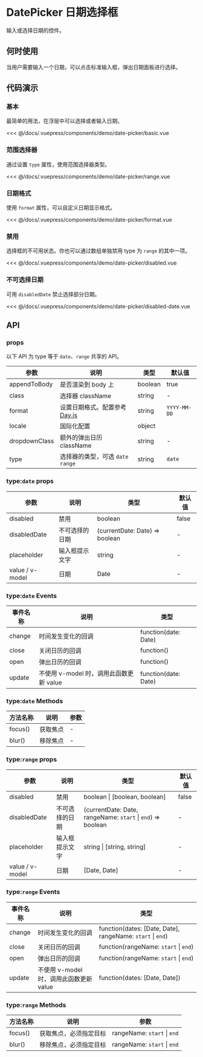 # DatePicker 日期选择框

输入或选择日期的控件。

## 何时使用

当用户需要输入一个日期，可以点击标准输入框，弹出日期面板进行选择。

## 代码演示

### 基本

最简单的用法，在浮层中可以选择或者输入日期。

<demo-date-picker-basic/>

<<< @/docs/.vuepress/components/demo/date-picker/basic.vue

### 范围选择器

通过设置 `type` 属性，使用范围选择器类型。

<demo-date-picker-range/>

<<< @/docs/.vuepress/components/demo/date-picker/range.vue

### 日期格式

使用 `format` 属性，可以自定义日期显示格式。

<demo-date-picker-format/>

<<< @/docs/.vuepress/components/demo/date-picker/format.vue

### 禁用

选择框的不可用状态。你也可以通过数组单独禁用 type 为 `range` 的其中一项。

<demo-date-picker-disabled/>

<<< @/docs/.vuepress/components/demo/date-picker/disabled.vue

### 不可选择日期

可用 `disabledDate` 禁止选择部分日期。

<demo-date-picker-disabled-date/>

<<< @/docs/.vuepress/components/demo/date-picker/disabled-date.vue

## API

### props

以下 API 为 type 等于 `date`、`range` 共享的 API。

| 参数         | 说明                                                       | 类型    | 默认值       |
| ------------ | ---------------------------------------------------------- | ------- | ------------ |
| appendToBody | 是否渲染到 body 上                                         | boolean | true         |
| class        | 选择器 className                                           | string  | -            |
| format       | 设置日期格式。配置参考 [Day.js](https://day.js.org/zh-CN/) | string  | `YYYY-MM-DD` |
| locale       | 国际化配置                                                 | object  |              |
| dropdownClass | 额外的弹出日历 className                                   | string  | -            |
| type         | 选择器的类型，可选 `date` `range`                          | string  | `date`       |

### type:`date` props

| 参数            | 说明           | 类型                            | 默认值 |
| --------------- | -------------- | ------------------------------- | ------ |
| disabled        | 禁用           | boolean                         | false  |
| disabledDate    | 不可选择的日期 | \(currentDate: Date) => boolean | -      |
| placeholder     | 输入框提示文字 | string                          | -      |
| value / v-model | 日期           | Date                            | -      |

### type:`date` Events

| 事件名称 | 说明                                    | 类型                  |
| -------- | --------------------------------------- | --------------------- |
| change   | 时间发生变化的回调                      | function\(date: Date) |
| close    | 关闭日历的回调                          | function\()           |
| open     | 弹出日历的回调                          | function\()           |
| update   | 不使用 v-model 时，调用此函数更新 value | function\(date: Date) |

### type:`date` Methods

| 方法名称 | 说明     | 参数 |
| -------- | -------- | ---- |
| focus\() | 获取焦点 | -    |
| blur\()  | 移除焦点 | -    |

### type:`range` props

| 参数            | 说明           | 类型                                                         | 默认值 |
| --------------- | -------------- | ------------------------------------------------------------ | ------ |
| disabled        | 禁用           | boolean \| \[boolean, boolean]                               | false  |
| disabledDate    | 不可选择的日期 | \(currentDate: Date, rangeName: `start` \| `end`) => boolean | -      |
| placeholder     | 输入框提示文字 | string \| \[string, string]                                  | -      |
| value / v-model | 日期           | \[Date, Date]                                                | -      |

### type:`range` Events

| 事件名称 | 说明                                    | 类型                                                         |
| -------- | --------------------------------------- | ------------------------------------------------------------ |
| change   | 时间发生变化的回调                      | function\(dates: \[Date, Date], rangeName: `start` \| `end`) |
| close    | 关闭日历的回调                          | function\(rangeName: `start` \| `end`)                       |
| open     | 弹出日历的回调                          | function\(rangeName: `start` \| `end`)                       |
| update   | 不使用 v-model 时，调用此函数更新 value | function\(dates: \[Date, Date])                              |

### type:`range` Methods

| 方法名称 | 说明                   | 参数                        |
| -------- | ---------------------- | --------------------------- |
| focus\() | 获取焦点，必须指定目标 | rangeName: `start` \| `end` |
| blur\()  | 移除焦点，必须指定目标 | rangeName: `start` \| `end` |
